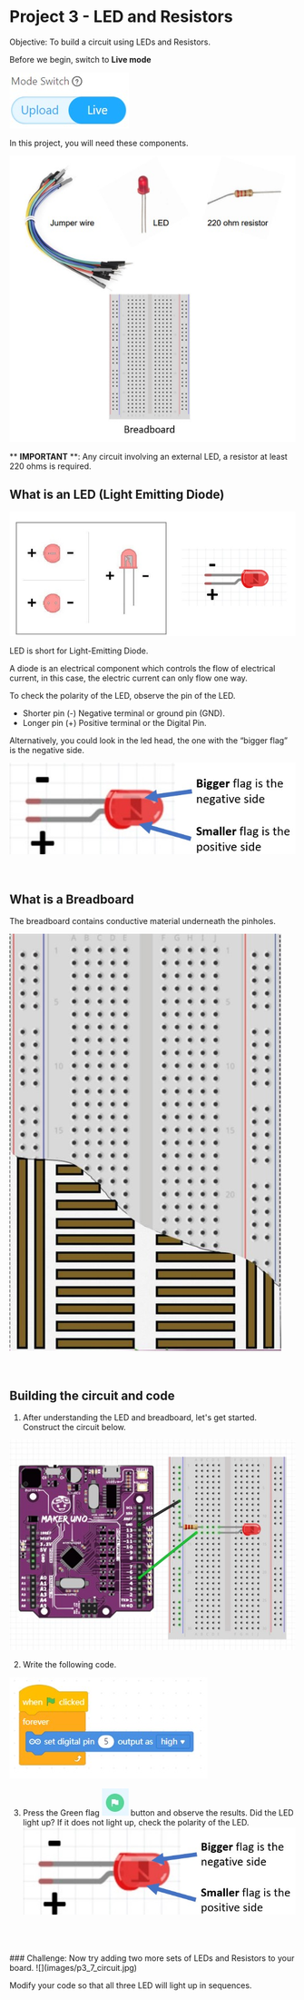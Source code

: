 # Project 3 - LED and Resistors

Objective: To build a circuit using LEDs and Resistors.

Before we begin, switch to **Live mode**

![](images/toggle_LiveMode.jpg)

In this project, you will need these components.

![](images/p3_1_components.jpg)

** **IMPORTANT** **:
Any circuit involving an external LED, a resistor at least 220 ohms is required.

## What is an LED (Light Emitting Diode)

![](images/p3_2_led.jpg)

LED is short for Light-Emitting Diode.

A diode is an electrical component which controls the flow of electrical current, in this case, the electric current can only flow one way. 

To check the polarity of the LED, observe the pin of the LED.

- Shorter pin (-) Negative terminal or ground pin (GND).
- Longer pin (+) Positive terminal or the Digital Pin.

Alternatively, you could look in the led head, the one with the “bigger flag” is the negative side.

![](images/p3_3_led_polarity.jpg)
<br><br><br>
## What is a Breadboard
The breadboard contains conductive material underneath the pinholes. 

![](images/p3_4_breadboard.jpg)
<br><br><br>

## Building the circuit and code

1. After understanding the LED and breadboard, let's get started. Construct the circuit below.

![](images/p3_5_circuit.jpg)

2. Write the following code.

![](images/p3_6_code.jpg)

3. Press the Green flag ![](images/btnGreenFlag.jpg) button and observe the results. Did the LED light up? If it does not light up, check the polarity of the LED.
![](images/p3_3_led_polarity.jpg)
<br>
<br>
<br>
### Challenge: Now try adding two more sets of LEDs and Resistors to your board.
![](images/p3_7_circuit.jpg)

Modify your code so that all three LED will light up in sequences.